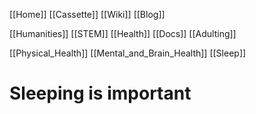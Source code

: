 [[Home]]
[[Cassette]]
[[Wiki]]
[[Blog]]

[[Humanities]]
[[STEM]]
[[Health]]
[[Docs]]
[[Adulting]]

[[Physical_Health]]
[[Mental_and_Brain_Health]]
[[Sleep]]

# Sleeping is important
